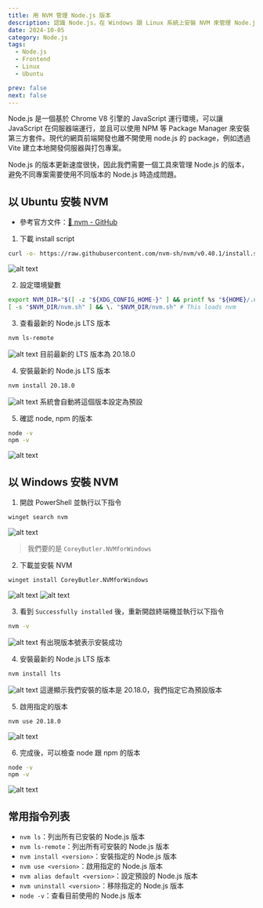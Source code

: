 ```yaml
---
title: 用 NVM 管理 Node.js 版本
description: 認識 Node.js，在 Windows 跟 Linux 系統上安裝 NVM 來管理 Node.js 版本。
date: 2024-10-05
category: Node.js
tags:
  - Node.js
  - Frontend
  - Linux
  - Ubuntu

prev: false
next: false
---
```


Node.js 是一個基於 Chrome V8 引擎的 JavaScript 運行環境，可以讓 JavaScript 在伺服器端運行，並且可以使用 NPM 等 Package Manager 來安裝第三方套件。現代的網頁前端開發也離不開使用 node.js 的 package，例如透過 Vite 建立本地開發伺服器與打包專案。

Node.js 的版本更新速度很快，因此我們需要一個工具來管理 Node.js 的版本，避免不同專案需要使用不同版本的 Node.js 時造成問題。

## 以 Ubuntu 安裝 NVM

- 參考官方文件：[🔗 nvm - GitHub](https://github.com/nvm-sh/nvm?tab=readme-ov-file#installing-and-updating)

1. 下載 install script

```bash
curl -o- https://raw.githubusercontent.com/nvm-sh/nvm/v0.40.1/install.sh | bash
```

![alt text](image-7.png)

2. 設定環境變數

```bash
export NVM_DIR="$([ -z "${XDG_CONFIG_HOME-}" ] && printf %s "${HOME}/.nvm" || printf %s "${XDG_CONFIG_HOME}/nvm")"
[ -s "$NVM_DIR/nvm.sh" ] && \. "$NVM_DIR/nvm.sh" # This loads nvm
```

3. 查看最新的 Node.js LTS 版本

```bash
nvm ls-remote
```

![alt text](image-8.png)
目前最新的 LTS 版本為 20.18.0

4. 安裝最新的 Node.js LTS 版本

```bash
nvm install 20.18.0
```

![alt text](image-9.png)
系統會自動將這個版本設定為預設

5. 確認 node, npm 的版本

```bash
node -v
npm -v
```

![alt text](image-10.png)

## 以 Windows 安裝 NVM

1. 開啟 PowerShell 並執行以下指令

```bash
winget search nvm
```

![alt text](image.png)

> 我們要的是 `CoreyButler.NVMforWindows`

2. 下載並安裝 NVM

```bash
winget install CoreyButler.NVMforWindows
```

![alt text](image-1.png)
![alt text](image-2.png)

3. 看到 `Successfully installed` 後，重新開啟終端機並執行以下指令

```bash
nvm -v
```

![alt text](image-3.png)
有出現版本號表示安裝成功

4. 安裝最新的 Node.js LTS 版本

```bash
nvm install lts
```

![alt text](image-4.png)
這邊顯示我們安裝的版本是 20.18.0，我們指定它為預設版本

5. 啟用指定的版本

```bash
nvm use 20.18.0
```

![alt text](image-5.png)

6. 完成後，可以檢查 node 跟 npm 的版本

```bash
node -v
npm -v
```

![alt text](image-6.png)

## 常用指令列表

- `nvm ls`：列出所有已安裝的 Node.js 版本
- `nvm ls-remote`：列出所有可安裝的 Node.js 版本
- `nvm install <version>`：安裝指定的 Node.js 版本
- `nvm use <version>`：啟用指定的 Node.js 版本
- `nvm alias default <version>`：設定預設的 Node.js 版本
- `nvm uninstall <version>`：移除指定的 Node.js 版本
- `node -v`：查看目前使用的 Node.js 版本
